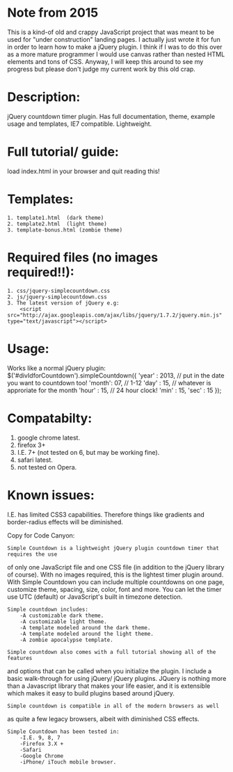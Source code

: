 Note from 2015
==================

This is a kind-of old and crappy JavaScript project that was meant to be used for "under construction" landing pages. I actually just wrote it for fun in order to learn how to make a jQuery plugin. I think if I was to do this over as a more mature programmer I would use canvas rather than nested HTML elements and tons of CSS. Anyway, I will keep this around to see my progress but please don't judge my current work by this old crap.


Description:
===============
jQuery countdown timer plugin. Has full documentation, theme, example usage and templates, IE7 compatible. Lightweight.


Full tutorial/ guide:
=======================
load index.html in your browser and quit reading this!
    

Templates:
==========
    1. template1.html  (dark theme)
    2. template2.html  (light theme)
    3. template-bonus.html (zombie theme)
    

Required files (no images required!!):
======================================
    1. css/jquery-simplecountdown.css
    2. js/jquery-simplecountdown.css
    3. The latest version of jQuery e.g: 
        <script src="http://ajax.googleapis.com/ajax/libs/jquery/1.7.2/jquery.min.js" type="text/javascript"></script>


Usage: 
==========
Works like a normal jQuery plugin:
$('#divIdforCountdown').simpleCountdown({
        'year' : 2013,  // put in the date you want to countdown too!
        'month': 07,    // 1-12
        'day'  : 15,    // whatever is approriate for the month
        'hour' : 15,    // 24 hour clock!
        'min'  : 15,
        'sec'  : 15
        });


Compatabilty:
=============
1. google chrome latest.
2. firefox 3+
3. I.E. 7+ (not tested on 6, but may be working fine).
4. safari latest.
5. not tested on Opera.

Known issues:
=============
I.E. has limited CSS3 capabilities. Therefore things like gradients 
and border-radius effects will be diminished.
    
    








Copy for Code Canyon:
    
    Simple Countdown is a lightweight jQuery plugin countdown timer that requires the use
of only one JavaScript file and one CSS file (in addition to the jQuery 
library of course). With no images required, this is the lightest timer plugin
around. With Simple Countdown you can include multiple countdowns
on one page, customize theme, spacing, size, color, font and more. You can
let the timer use UTC (default) or JavaScript's built in timezone detection.

    Simple countdown includes:
        -A customizable dark theme.
        -A customizable light theme.
        -A template modeled around the dark theme.
        -A template modeled around the light theme.
        -A zombie apocalypse template.
        
    Simple countdown also comes with a full tutorial showing all of the features
and options that can be called when you initialize the plugin. I include 
a basic walk-through for using jQuery/ jQuery plugins. JQuery is nothing 
more than a Javascript library that makes your life easier, and it is extensible
which makes it easy to build plugins based around jQuery.
        
    Simple countdown is compatible in all of the modern browsers as well
as quite a few legacy browsers, albeit with diminished CSS effects.

    Simple Countdown has been tested in:
        -I.E. 9, 8, 7
        -Firefox 3.X +
        -Safari
        -Google Chrome
        -iPhone/ iTouch mobile browser.
        
